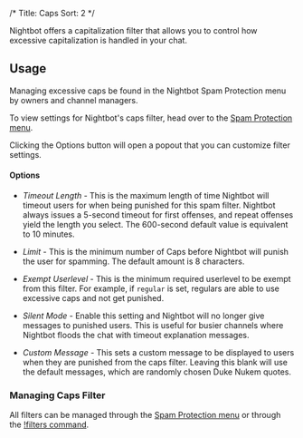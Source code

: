 /*
Title: Caps
Sort: 2
*/

Nightbot offers a capitalization filter that allows you to control how excessive capitalization is handled in your chat.

## Usage

Managing excessive caps be found in the Nightbot Spam Protection menu by owners and channel managers.

To view settings for Nightbot's caps filter, head over to the [Spam Protection menu](https://beta.nightbot.tv/spam_protection). 

Clicking the Options button will open a popout that you can customize filter settings.

#### Options

- *Timeout Length* - This is the maximum length of time Nightbot will timeout users for when being punished for this spam filter. Nightbot always issues a 5-second timeout for first offenses, and repeat offenses yield the length you select. The 600-second default value is equivalent to 10 minutes.

- *Limit* - This is the minimum number of Caps before Nightbot will punish the user for spamming. The default amount is 8 characters. 

- *Exempt Userlevel* - This is the minimum required userlevel to be exempt from this filter. For example, if `regular` is set, regulars are able to use excessive caps and not get punished. 

- *Silent Mode* - Enable this setting and Nightbot will no longer give messages to punished users. This is useful for busier channels where Nightbot floods the chat with timeout explanation messages.

- *Custom Message* - This sets a custom message to be displayed to users when they are punished from the caps filter. Leaving this blank will use the default messages, which are randomly chosen Duke Nukem quotes.

### Managing Caps Filter

All filters can be managed through the [Spam Protection menu](https://beta.nightbot.tv/spam_protection) or through the [!filters command](https://docs.nightbot.tv/commands/filters).
